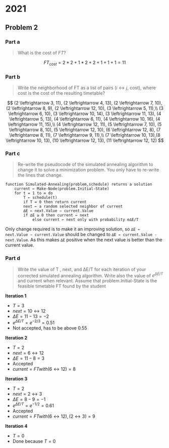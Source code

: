 # 2021
## Problem 2
### Part a
> What is the cost of $FT$?

$$
    FT_{cost} = 2*2 + 1*2 + 2 + 1 + 1 + 1 = 11
$$

### Part b
> Write the neighborhood of FT as a list of pairs ($i \leftrightarrow j$, cost), where cost is the cost of the resulting timetable?

$$
    (2 \leftrightarrow 3, 11), (2 \leftrightarrow 4, 13), (2 \leftrightarrow 7, 10), (2 \leftrightarrow 8, 9), (2 \leftrightarrow 12, 10), (3 \leftrightarrow 5, 11),\\
    (3 \leftrightarrow 6, 10), (3 \leftrightarrow 10, 14), (3 \leftrightarrow 11, 13), (4 \leftrightarrow 5, 13), (4 \leftrightarrow 6, 11), (4 \leftrightarrow 10, 16), (4 \leftrightarrow 11, 15),\\
    (4 \leftrightarrow 12, 11), (5 \leftrightarrow 7, 10), (5 \leftrightarrow 8, 10), (5 \leftrightarrow 12, 10), (6 \leftrightarrow 12, 8), (7 \leftrightarrow 8, 11), (7 \leftrightarrow 9, 11),\\
    (7 \leftrightarrow 10, 13),(8 \leftrightarrow 10, 13), (10 \leftrightarrow 12, 13), (11 \leftrightarrow 12, 12)
$$

### Part c
> Re-write the pseudocode of the simulated annealing algorithm to change it to solve a minimization problem. You only have to re-write the lines that change.

```pseudocode
function Simulated-Annealing(problem,schedule) returns a solution
    current ← Make-Node(problem.Initial-State)
    for t = 1 to ∞ do
        T ← schedule(t)
        if T = 0 then return current
        next ← a random selected neighbor of current
        ∆E ← next.Value − current.Value
        if ∆E ≥ 0 then current ← next
            else current ← next only with probability e∆E/T
```

Only change required is to make it an improving solution, so `∆E ← next.Value − current.Value` should be changed to `∆E ← current.Value - next.Value`. As this makes `∆E` positive when the next value is better than the current value.

### Part d
> Write the value of T , next, and ∆E/T for each iteration of your corrected simulated annealing algorithm. Write also the value of $e^{\Delta E/T}$ and current when relevant. Assume that problem.Initial-State is the feasible timetable FT found by the student

**Iteration 1**
- $T = 3$
- $next = 10\leftrightarrow 12$
- $\Delta E = 11 - 13 = -2$
- $e^{\Delta E/T} = e^{-2/3} = 0.51$
- Not accepted, has to be above 0.55


**Iteration 2**
- $T = 2$
- $next = 6\leftrightarrow 12$
- $\Delta E = 11 - 8 = 3$
- Accepted
- $current = FT with (6\leftrightarrow 12) = 8$

**Iteration 3**
- $T = 2$
- $next = 2\leftrightarrow 3$
- $\Delta E = 8 - 9 = -1$
- $e^{\Delta E/T} = e^{-1/2} = 0.61$
- Accepted
- $current = FT with (6\leftrightarrow 12), (2\leftrightarrow 3) = 9$

**Iteration 4**
- $T = 0$
- Done because $T=0$
